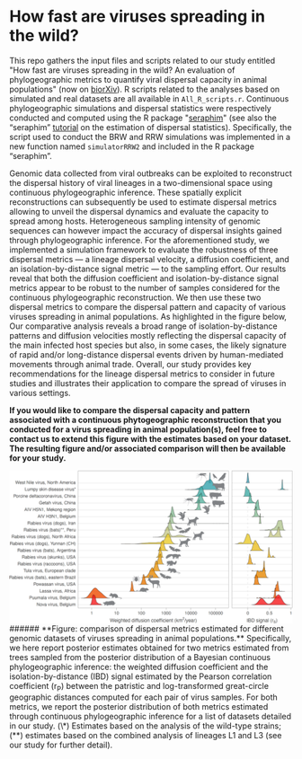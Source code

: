 How fast are viruses spreading in the wild?
===============

This repo gathers the input files and scripts related to our study entitled "How fast are viruses spreading in the wild? An evaluation of phylogeographic metrics to quantify viral dispersal capacity in animal populations" (now on [biorXiv](XXXX)). R scripts related to the analyses based on simulated and real datasets are all available in `All_R_scripts.r`. Continuous phylogeographic simulations and dispersal statistics were respectively conducted and computed using the R package "[seraphim](https://github.com/sdellicour/seraphim)" (see also the “seraphim” [tutorial](https://github.com/sdellicour/seraphim/blob/master/tutorials/Estimating_dispersal_statistics.pdf) on the estimation of dispersal statistics). Specifically, the script used to conduct the BRW and RRW simulations was implemented in a new function named `simulatorRRW2` and included in the R package “seraphim”.

Genomic data collected from viral outbreaks can be exploited to reconstruct the dispersal history of viral lineages in a two-dimensional space using continuous phylogeographic inference. These spatially explicit reconstructions can subsequently be used to estimate dispersal metrics allowing to unveil the dispersal dynamics and evaluate the capacity to spread among hosts. Heterogeneous sampling intensity of genomic sequences can however impact the accuracy of dispersal insights gained through phylogeographic inference.
For the aforementioned study, we implemented a simulation framework to evaluate the robustness of three dispersal metrics — a lineage dispersal velocity, a diffusion coefficient, and an isolation-by-distance signal metric — to the sampling effort. Our results reveal that both the diffusion coefficient and isolation-by-distance signal metrics appear to be robust to the number of samples considered for the continuous phylogeographic reconstruction. We then use these two dispersal metrics to compare the dispersal pattern and capacity of various viruses spreading in animal populations. As highlighted in the figure below, Our comparative analysis reveals a broad range of isolation-by-distance patterns and diffusion velocities mostly reflecting the dispersal capacity of the main infected host species but also, in some cases, the likely signature of rapid and/or long-distance dispersal events driven by human-mediated movements through animal trade. Overall, our study provides key recommendations for the lineage dispersal metrics to consider in future studies and illustrates their application to compare the spread of viruses in various settings.

**If you would like to compare the dispersal capacity and pattern associated with a continuous phytogeographic reconstruction that you conducted for a virus spreading in animal population(s), feel free to contact us to extend this figure with the estimates based on your dataset. The resulting figure and/or associated comparison will then be available for your study.**

<img src="Fig020424.png" align="center" alt="" />
###### **Figure: comparison of dispersal metrics estimated for different genomic datasets of viruses spreading in animal populations.** Specifically, we here report posterior estimates obtained for two metrics estimated from trees sampled from the posterior distribution of a Bayesian continuous phylogeographic inference: the weighted diffusion coefficient and the isolation-by-distance (IBD) signal estimated by the Pearson correlation coefficient (r<sub>P</sub>) between the patristic and log-transformed great-circle geographic distances computed for each pair of virus samples. For both metrics, we report the posterior distribution of both metrics estimated through continuous phylogeographic inference for a list of datasets detailed in our study. (\*) Estimates based on the analysis of the wild-type strains; (**) estimates based on the combined analysis of lineages L1 and L3  (see our study for further detail).
